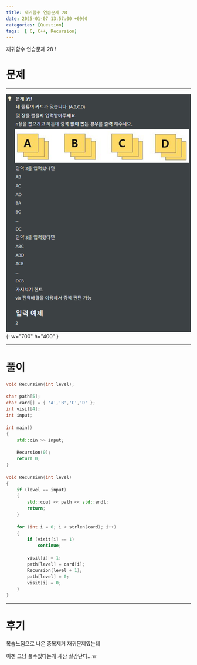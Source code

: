 ```yaml
---
title: 재귀함수 연습문제 28
date: 2025-01-07 13:57:00 +0900
categories: [Question]  
tags:  [ C, C++, Recursion]
---
```


재귀함수 연습문제 28 !

# 문제   
---------------------------------------

![Desktop View](/assets/img/Recursion28.png){: w="700" h="400" }

---------------------------------------

# 풀이

```c++
void Recursion(int level);

char path[5];
char card[] = { 'A','B','C','D' };
int visit[4];
int input;

int main()
{
    std::cin >> input;
    
    Recursion(0);
    return 0;
}

void Recursion(int level)
{
    if (level == input)
    {
        std::cout << path << std::endl;
        return;
    }
    
    for (int i = 0; i < strlen(card); i++)
    {
        if (visit[i] == 1)
            continue;
        
        visit[i] = 1;
        path[level] = card[i];
        Recursion(level + 1);
        path[level] = 0;
        visit[i] = 0;
    }
}
```
---------------------------------------

# 후기

복습느낌으로 나온 중복제거 재귀문제였는데

이젠 그냥 풀수있다는게 새삼 실감난다...ㅠ
